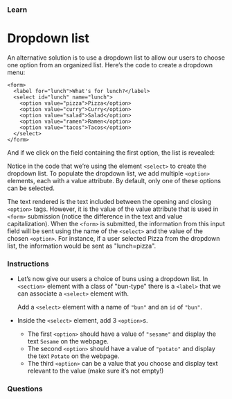 ### Learn
# Dropdown list
An alternative solution is to use a dropdown list to allow our users to choose one option from an organized list. Here’s the code to create a dropdown menu:

```
<form>
  <label for="lunch">What's for lunch?</label>
  <select id="lunch" name="lunch">
    <option value="pizza">Pizza</option>
    <option value="curry">Curry</option>
    <option value="salad">Salad</option>
    <option value="ramen">Ramen</option>
    <option value="tacos">Tacos</option>
  </select>
</form>
```
And if we click on the field containing the first option, the list is revealed:

Notice in the code that we’re using the element `<select>` to create the dropdown list. To populate the dropdown list, we add multiple `<option>` elements, each with a value attribute. By default, only one of these options can be selected.

The text rendered is the text included between the opening and closing `<option>` tags. However, it is the value of the value attribute that is used in `<form>` submission (notice the difference in the text and value capitalization). When the `<form>` is submitted, the information from this input field will be sent using the name of the `<select>` and the value of the chosen `<option>`. For instance, if a user selected Pizza from the dropdown list, the information would be sent as "lunch=pizza".


### Instructions
* Let’s now give our users a choice of buns using a dropdown list.
  In `<section>` element with a class of "bun-type" there is a `<label>` that we can associate a `<select>` element with.

  Add a `<select>` element with a name of `"bun"` and an `id` of `"bun"`.


* Inside the `<select>` element, add 3 `<option>`s.
  * The first `<option>` should have a value of `"sesame"` and display the text `Sesame` on the webpage.
  * The second `<option>` should have a value of `"potato"` and display the text `Potato` on the webpage.
  * The third `<option>` can be a value that you choose and display text relevant to the value (make sure it’s not empty!)

### Questions